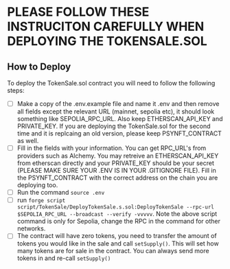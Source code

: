 # PLEASE FOLLOW THESE INSTRUCITON CAREFULLY WHEN DEPLOYING THE TOKENSALE.SOL

## How to Deploy

To deploy the TokenSale.sol contract you will need to follow the following steps:

- [ ] Make a copy of the .env.example file and name it .env and then remove all fields except the relevant URL (mainnet, sepolia etc), it should look something like SEPOLIA_RPC_URL. Also keep ETHERSCAN_API_KEY and PRIVATE_KEY. If you are deploying the TokenSale.sol for the second time and it is replcaing an old version, please keep PSYNFT_CONTRACT as well.
- [ ] Fill in the fields with your information. You can get RPC_URL's from providers such as Alchemy. You may retreive an ETHERSCAN_API_KEY from etherscan directly and your PRIVATE_KEY should be your secret (PLEASE MAKE SURE YOUR .ENV IS IN YOUR .GITIGNORE FILE). Fill in the PSYNFT_CONTRACT with the correct address on the chain you are deploying too.
- [ ] Run the command ```source .env```
- [ ] run ```forge script script/TokenSale/DeployTokenSale.s.sol:DeployTokenSale --rpc-url $SEPOLIA_RPC_URL --broadcast --verify -vvvvv```. Note the above script command is only for Sepolia, change the RPC in the command for other networks.
- [ ] The contract will have zero tokens, you need to transfer the amount of tokens you would like in the sale and call ```setSupply()```. This will set how many tokens are for sale in the contract. You can always send more tokens in and re-call ```setSupply()```